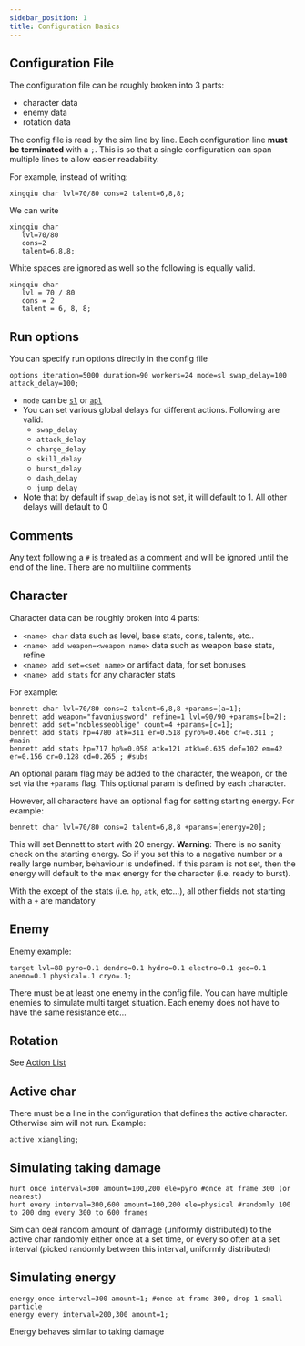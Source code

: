 ```yaml
---
sidebar_position: 1
title: Configuration Basics
---
```


## Configuration File

The configuration file can be roughly broken into 3 parts:

- character data
- enemy data
- rotation data

The config file is read by the sim line by line. Each configuration line **must be terminated** with a `;`. This is so that a single configuration can span multiple lines to allow easier readability.

For example, instead of writing:

`xingqiu char lvl=70/80 cons=2 talent=6,8,8;`

We can write

```
xingqiu char
   lvl=70/80
   cons=2
   talent=6,8,8;
```

White spaces are ignored as well so the following is equally valid.

```
xingqiu char
   lvl = 70 / 80
   cons = 2
   talent = 6, 8, 8;
```

## Run options

You can specify run options directly in the config file

`options iteration=5000 duration=90 workers=24 mode=sl swap_delay=100 attack_delay=100;`

- `mode` can be [`sl`](/guide/sequential_mode) or [`apl`](/guide/action_priority_mode_guide)
- You can set various global delays for different actions. Following are valid:
  - `swap_delay`
  - `attack_delay`
  - `charge_delay`
  - `skill_delay`
  - `burst_delay`
  - `dash_delay`
  - `jump_delay`
- Note that by default if `swap_delay` is not set, it will default to 1. All other delays will default to 0

## Comments

Any text following a `#` is treated as a comment and will be ignored until the end of the line. There are no multiline comments

## Character

Character data can be roughly broken into 4 parts:

- `<name> char` data such as level, base stats, cons, talents, etc..
- `<name> add weapon=<weapon name>` data such as weapon base stats, refine
- `<name> add set=<set name>` or artifact data, for set bonuses
- `<name> add stats` for any character stats

For example:

```
bennett char lvl=70/80 cons=2 talent=6,8,8 +params=[a=1];
bennett add weapon="favoniussword" refine=1 lvl=90/90 +params=[b=2];
bennett add set="noblesseoblige" count=4 +params=[c=1];
bennett add stats hp=4780 atk=311 er=0.518 pyro%=0.466 cr=0.311 ; #main
bennett add stats hp=717 hp%=0.058 atk=121 atk%=0.635 def=102 em=42 er=0.156 cr=0.128 cd=0.265 ; #subs
```

An optional param flag may be added to the character, the weapon, or the set via the `+params` flag. This optional param is defined by each character.

However, all characters have an optional flag for setting starting energy. For example:

```
bennett char lvl=70/80 cons=2 talent=6,8,8 +params=[energy=20];
```

This will set Bennett to start with 20 energy. **Warning**: There is no sanity check on the starting energy. So if you set this to a negative number or a really large number, behaviour is undefined. If this param is not set, then the energy will default to the max energy for the character (i.e. ready to burst).

With the except of the stats (i.e. `hp`, `atk`, etc...), all other fields not starting with a `+` are mandatory

## Enemy

Enemy example:

`target lvl=88 pyro=0.1 dendro=0.1 hydro=0.1 electro=0.1 geo=0.1 anemo=0.1 physical=.1 cryo=.1;`

There must be at least one enemy in the config file. You can have multiple enemies to simulate multi target situation. Each enemy does not have to have the same resistance etc...

## Rotation

See [Action List](https://github.com/genshinsim/gsim/wiki/Action-List)

## Active char

There must be a line in the configuration that defines the active character. Otherwise sim will not run. Example:

`active xiangling;`

## Simulating taking damage

```
hurt once interval=300 amount=100,200 ele=pyro #once at frame 300 (or nearest)
hurt every interval=300,600 amount=100,200 ele=physical #randomly 100 to 200 dmg every 300 to 600 frames
```

Sim can deal random amount of damage (uniformly distributed) to the active char randomly either once at a set time, or every so often at a set interval (picked randomly between this interval, uniformly distributed)

## Simulating energy

```
energy once interval=300 amount=1; #once at frame 300, drop 1 small particle
energy every interval=200,300 amount=1;
```

Energy behaves similar to taking damage
